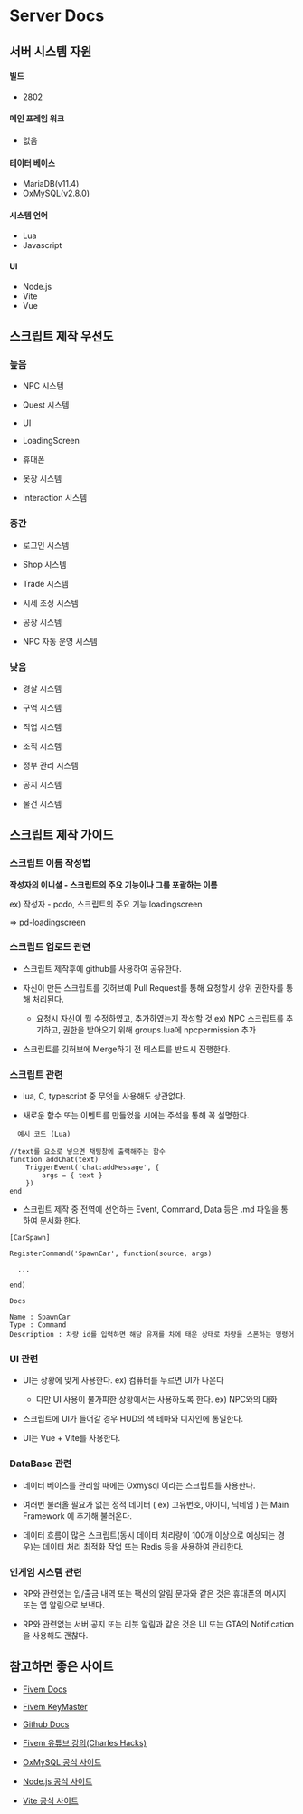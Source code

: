 # Server Docs
## 서버 시스템 자원

#### 빌드
- 2802
#### 메인 프레임 워크
- 없음
#### 테이터 베이스
- MariaDB(v11.4)
- OxMySQL(v2.8.0)
#### 시스템 언어
- Lua
- Javascript
#### UI
- Node.js
- Vite
- Vue

## 스크립트 제작 우선도

### 높음

- NPC 시스템

- Quest 시스템

- UI

- LoadingScreen

- 휴대폰

- 옷장 시스템

- Interaction 시스템

### 중간

- 로그인 시스템

- Shop 시스템

- Trade 시스템

- 시세 조정 시스템

- 공장 시스템

- NPC 자동 운영 시스템

### 낮음

- 경찰 시스템

- 구역 시스템

- 직업 시스템

- 조직 시스템

- 정부 관리 시스템

- 공지 시스템

- 물건 시스템

## 스크립트 제작 가이드

### 스크립트 이름 작성법
**작성자의 이니셜 - 스크립트의 주요 기능이나 그를 포괄하는 이름**

ex) 작성자 - podo, 스크립트의 주요 기능 loadingscreen

=> pd-loadingscreen


### 스크립트 업로드 관련

- 스크립트 제작후에 github를 사용하여 공유한다.

- 자신이 만든 스크립트를 깃허브에 Pull Request를 통해 요청할시 상위 권한자를 통해 처리된다.
  - 요청시 자신이 뭘 수정하였고, 추가하였는지 작성할 것 ex) NPC 스크립트를 추가하고, 권한을 받아오기 위해 groups.lua에 npcpermission 추가

- 스크립트를 깃허브에 Merge하기 전 테스트를 반드시 진행한다.

### 스크립트 관련

- lua, C, typescript 중 무엇을 사용해도 상관없다.

- 새로운 함수 또는 이벤트를 만들었을 시에는 주석을 통해 꼭 설명한다.

```
  예시 코드 (Lua)

//text를 요소로 넣으면 채팅창에 출력해주는 함수
function addChat(text)
    TriggerEvent('chat:addMessage', {
        args = { text }
    })
end
```


- 스크립트 제작 중 전역에 선언하는 Event, Command, Data 등은 .md 파일을 통하여 문서화 한다.

```
[CarSpawn]

RegisterCommand('SpawnCar', function(source, args)
  
  ...

end)

Docs

Name : SpawnCar
Type : Command
Description : 차량 id를 입력하면 해당 유저를 차에 태운 상태로 차량을 스폰하는 명령어
```

### UI 관련

- UI는 상황에 맞게 사용한다. ex) 컴퓨터를 누르면 UI가 나온다

  - 다만 UI 사용이 불가피한 상황에서는 사용하도록 한다. ex) NPC와의 대화

- 스크립트에 UI가 들어갈 경우 HUD의 색 테마와 디자인에 통일한다.

- UI는 Vue + Vite를 사용한다.

### DataBase 관련

- 데이터 베이스를 관리할 때에는 Oxmysql 이라는 스크립트를 사용한다.

- 여러번 불러올 필요가 없는 정적 데이터 ( ex) 고유번호, 아이디, 닉네임 ) 는 Main Framework 에 추가해 불러온다.

- 데이터 흐름이 많은 스크립트(동시 데이터 처리량이 100개 이상으로 예상되는 경우)는 데이터 처리 최적화 작업 또는 Redis 등을 사용하여 관리한다.

### 인게임 시스템 관련

- RP와 관련있는 입/출금 내역 또는 팩션의 알림 문자와 같은 것은 휴대폰의 메시지 또는 앱 알림으로 보낸다.

- RP와 관련없는 서버 공지 또는 리붓 알림과 같은 것은 UI 또는 GTA의 Notification을 사용해도 괜찮다.

## 참고하면 좋은 사이트

- [Fivem Docs](https://docs.fivem.net/docs/)

- [Fivem KeyMaster](http://keymaster.fivem.net/)

- [Github Docs](https://docs.github.com/ko)

- [Fivem 유튜브 강의(Charles Hacks)](https://youtube.com/@charles-hacks?si=amZUoY5_FXAz7Fpj)

- [OxMySQL 공식 사이트](https://overextended.dev/oxmysql)

- [Node.js 공식 사이트](https://nodejs.org/ko)

- [Vite 공식 사이트](https://ko.vitejs.dev/)
